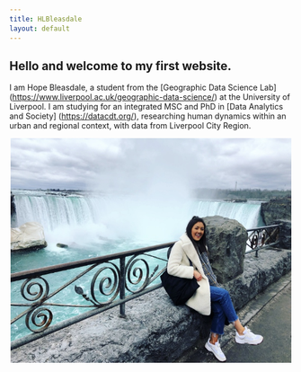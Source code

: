 ```yaml
---
title: HLBleasdale
layout: default
---
```


## Hello and welcome to my first website.

I am Hope Bleasdale, a student from the [Geographic Data Science Lab] (https://www.liverpool.ac.uk/geographic-data-science/) at the University of Liverpool. I am studying for an integrated MSC and PhD in [Data Analytics and Society] (https://datacdt.org/), researching human dynamics within an urban and regional context, with data from Liverpool City Region. 

<p align="center">
  <img width="500" height="400" src="IMG_4216[3751].jpg">
</p>



